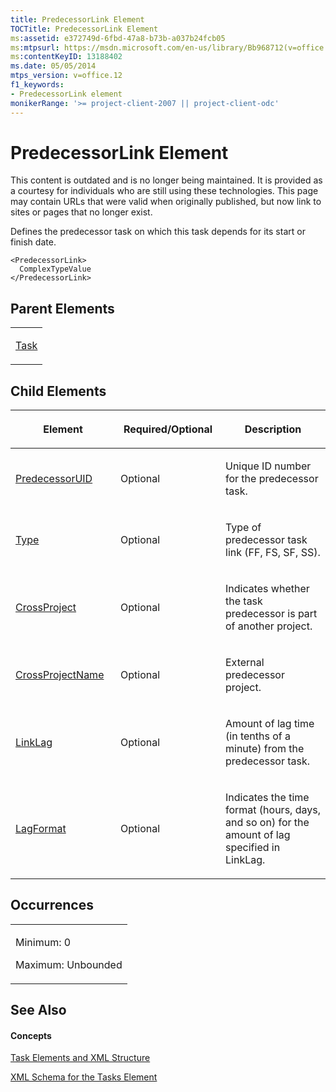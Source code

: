 ```yaml
---
title: PredecessorLink Element
TOCTitle: PredecessorLink Element
ms:assetid: e372749d-6fbd-47a8-b73b-a037b24fcb05
ms:mtpsurl: https://msdn.microsoft.com/en-us/library/Bb968712(v=office.12)
ms:contentKeyID: 13188402
ms.date: 05/05/2014
mtps_version: v=office.12
f1_keywords:
- PredecessorLink element
monikerRange: '>= project-client-2007 || project-client-odc'
---
```


# PredecessorLink Element

This content is outdated and is no longer being maintained. It is provided as a courtesy for individuals who are still using these technologies. This page may contain URLs that were valid when originally published, but now link to sites or pages that no longer exist.

Defines the predecessor task on which this task depends for its start or finish date.

    <PredecessorLink>
      ComplexTypeValue
    </PredecessorLink>

## Parent Elements

<table>
<colgroup>
<col style="width: 100%" />
</colgroup>
<tbody>
<tr class="odd">
<td><p><a href="bb968487(v=office.12).md">Task</a></p></td>
</tr>
</tbody>
</table>

## Child Elements

<table>
<colgroup>
<col style="width: 33%" />
<col style="width: 33%" />
<col style="width: 33%" />
</colgroup>
<thead>
<tr class="header">
<th><p>Element</p></th>
<th><p>Required/Optional</p></th>
<th><p>Description</p></th>
</tr>
</thead>
<tbody>
<tr class="odd">
<td><p><a href="bb968447(v=office.12).md">PredecessorUID</a></p></td>
<td><p>Optional</p></td>
<td><p>Unique ID number for the predecessor task.</p></td>
</tr>
<tr class="even">
<td><p><a href="bb968434(v=office.12).md">Type</a></p></td>
<td><p>Optional</p></td>
<td><p>Type of predecessor task link (FF, FS, SF, SS).</p></td>
</tr>
<tr class="odd">
<td><p><a href="bb968586(v=office.12).md">CrossProject</a></p></td>
<td><p>Optional</p></td>
<td><p>Indicates whether the task predecessor is part of another project.</p></td>
</tr>
<tr class="even">
<td><p><a href="bb968597(v=office.12).md">CrossProjectName</a></p></td>
<td><p>Optional</p></td>
<td><p>External predecessor project.</p></td>
</tr>
<tr class="odd">
<td><p><a href="bb968558(v=office.12).md">LinkLag</a></p></td>
<td><p>Optional</p></td>
<td><p>Amount of lag time (in tenths of a minute) from the predecessor task.</p></td>
</tr>
<tr class="even">
<td><p><a href="bb968698(v=office.12).md">LagFormat</a></p></td>
<td><p>Optional</p></td>
<td><p>Indicates the time format (hours, days, and so on) for the amount of lag specified in LinkLag.</p></td>
</tr>
</tbody>
</table>

## Occurrences

<table>
<colgroup>
<col style="width: 100%" />
</colgroup>
<tbody>
<tr class="odd">
<td><p>Minimum: 0</p>
<p>Maximum: Unbounded</p></td>
</tr>
</tbody>
</table>

## See Also

#### Concepts

[Task Elements and XML Structure](bb968475\(v=office.12\).md)

[XML Schema for the Tasks Element](bb968415\(v=office.12\).md)

